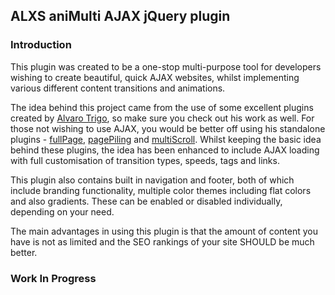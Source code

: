 ## ALXS aniMulti AJAX jQuery plugin

###  Introduction

This plugin was created to be a one-stop multi-purpose tool for developers wishing to create beautiful, quick AJAX websites, whilst implementing various different content transitions and animations.

The idea behind this project came from the use of some excellent plugins created by [Alvaro Trigo](https://www.http://alvarotrigo.com/), so make sure you check out his work as well. For those not wishing to use AJAX, you would be better off using his standalone plugins - [fullPage](http://www.alvarotrigo.com/fullPage/), [pagePiling](http://www.alvarotrigo.com/pagePiling/) and [multiScroll](http://www.alvarotrigo.com/multiScroll/). Whilst keeping the basic idea behind these plugins, the idea has been enhanced to include AJAX loading with full customisation of transition types, speeds, tags and links. 

This plugin also contains built in navigation and footer, both of which include branding functionality, multiple color themes including flat colors and also gradients. These can be enabled or disabled individually, depending on your need.

The main advantages in using this plugin is that the amount of content you have is not as limited and the SEO rankings of your site SHOULD be much better.

### Work In Progress
